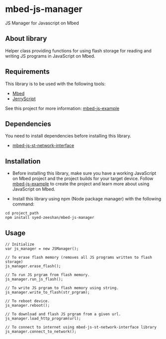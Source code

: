 # mbed-js-manager
JS Manager for Javascript on Mbed

## About library
Helper class providing functions for using flash storage for reading and writing JS programs in JavaScript on Mbed.

## Requirements
This library is to be used with the following tools:
* [Mbed](https://www.mbed.com/en/platform/mbed-os/)
* [JerryScript](https://github.com/jerryscript-project/jerryscript)

See this project for more information: [mbed-js-example](https://github.com/ARMmbed/mbed-js-example)

## Dependencies
You need to install dependencies before installing this library.
* [mbed-js-st-network-interface](https://github.com/syed-zeeshan/mbed-js-st-network-interface) 


## Installation
* Before installing this library, make sure you have a working JavaScript on Mbed project and the project builds for your target device.
Follow [mbed-js-example](https://github.com/ARMmbed/mbed-js-example) to create the project and learn more about using JavaScript on Mbed.

* Install this library using npm (Node package manager) with the following command:
```
cd project_path
npm install syed-zeeshan/mbed-js-manager
```

## Usage
```
// Initialize
var js_manager = new JSManager();

// To erase flash memory (removes all JS programs written to flash storage)
js_manager.erase_flash();

// To run JS prgram from flash memory.
js_manager.run_js_flash();

// To write JS prgram to flash memory using string.
js_manager.write_to_flash(str_prgram);

// To reboot device.
js_manager.reboot();

// To download and flash JS prgram from a given url.
js_manager.load_http_program(url);

// To connect to internet using mbed-js-st-network-interface library
js_manager.connect_to_network();

```
